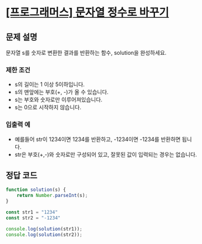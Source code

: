 # [\[프로그래머스\] 문자열 정수로 바꾸기](https://programmers.co.kr/learn/courses/30/lessons/12925?language=javascript)

## 문제 설명
문자열 s를 숫자로 변환한 결과를 반환하는 함수, solution을 완성하세요.

### 제한 조건
- s의 길이는 1 이상 5이하입니다.
- s의 맨앞에는 부호(+, -)가 올 수 있습니다.
- s는 부호와 숫자로만 이루어져있습니다.
- s는 0으로 시작하지 않습니다.

### 입출력 예
- 예를들어 str이 1234이면 1234를 반환하고, -1234이면 -1234를 반환하면 됩니다.
- str은 부호(+,-)와 숫자로만 구성되어 있고, 잘못된 값이 입력되는 경우는 없습니다.

## 정답 코드
```javascript
function solution(s) {
    return Number.parseInt(s);
}

const str1 = "1234"
const str2 = "-1234"

console.log(solution(str1));
console.log(solution(str2));
```
